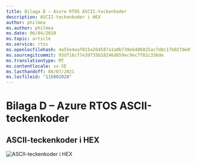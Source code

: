 ```yaml
---
title: Bilaga D – Azure RTOS ASCII-teckenkoder
description: ASCII-teckenkoder i HEX
author: philmea
ms.author: philmea
ms.date: 06/04/2020
ms.topic: article
ms.service: rtos
ms.openlocfilehash: 4a55e4eaf815a264587a1a0b739eb486025ac7d8c17b027de0711ff514159bca
ms.sourcegitcommit: 93d716cf7e3d735b18246d659ec9ec7f82c336de
ms.translationtype: MT
ms.contentlocale: sv-SE
ms.lasthandoff: 08/07/2021
ms.locfileid: "116802028"
---
```

# <a name="appendix-d---azure-rtos-ascii-character-codes"></a>Bilaga D – Azure RTOS ASCII-teckenkoder

## <a name="ascii-character-codes-in-hex"></a>ASCII-teckenkoder i HEX

![ASCII-teckenkoder i HEX](media/image12.png)